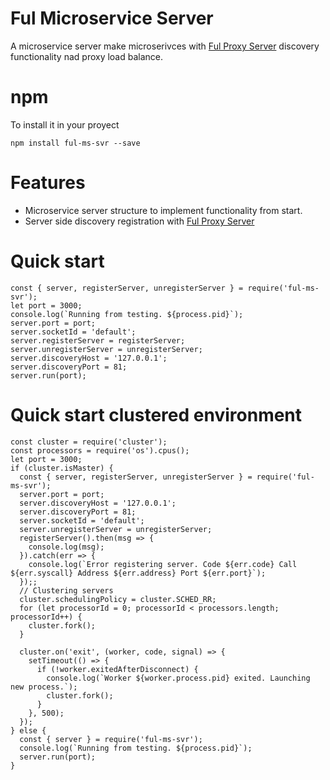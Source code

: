 # Ful Microservice Server
A microservice server make microserivces with [Ful Proxy Server](https://github.com/snakeful/ful-pxy-svr/blob/master/README.md) discovery functionality nad proxy load balance.

# npm
To install it in your proyect
```npm
npm install ful-ms-svr --save
```

# Features
* Microservice server structure to implement functionality from start.
* Server side discovery registration with [Ful Proxy Server](https://github.com/snakeful/ful-pxy-svr/blob/master/README.md)

# Quick start
```
const { server, registerServer, unregisterServer } = require('ful-ms-svr');
let port = 3000;
console.log(`Running from testing. ${process.pid}`);
server.port = port;
server.socketId = 'default';
server.registerServer = registerServer;
server.unregisterServer = unregisterServer;
server.discoveryHost = '127.0.0.1';
server.discoveryPort = 81;
server.run(port);
```

# Quick start clustered environment
```
const cluster = require('cluster');
const processors = require('os').cpus();
let port = 3000;
if (cluster.isMaster) {
  const { server, registerServer, unregisterServer } = require('ful-ms-svr');
  server.port = port;
  server.discoveryHost = '127.0.0.1';
  server.discoveryPort = 81;
  server.socketId = 'default';
  server.unregisterServer = unregisterServer;
  registerServer().then(msg => {
    console.log(msg);
  }).catch(err => {
    console.log(`Error registering server. Code ${err.code} Call ${err.syscall} Address ${err.address} Port ${err.port}`);
  });;
  // Clustering servers
  cluster.schedulingPolicy = cluster.SCHED_RR;
  for (let processorId = 0; processorId < processors.length; processorId++) {
    cluster.fork();
  }

  cluster.on('exit', (worker, code, signal) => {
    setTimeout(() => {
      if (!worker.exitedAfterDisconnect) {
        console.log(`Worker ${worker.process.pid} exited. Launching new process.`);
        cluster.fork();
      }
    }, 500);
  });
} else {
  const { server } = require('ful-ms-svr');
  console.log(`Running from testing. ${process.pid}`);
  server.run(port);
}
```